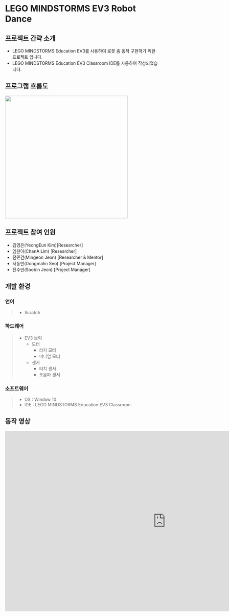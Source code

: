 # LEGO MINDSTORMS EV3 Robot Dance
## 프로젝트 간략 소개
- LEGO MINDSTORMS Education EV3를 사용하여 로봇 춤 동작 구현하기 위한 프로젝트 입니다.
- LEGO MINDSTORMS Education EV3 Classroom IDE를 사용하여 작성되었습니다.

## 프로그램 흐름도
<img src = "https://user-images.githubusercontent.com/65267954/117315714-e7c0e900-aec2-11eb-9193-b3339e172624.jpeg" width="400px" height="auto">

## 프로젝트 참여 인원
- 김영은(YeongEun Kim)[Researcher]
- 임찬아(ChanA Lim) [Researcher]
- 전민건(Mingeon Jeon) [Researcher & Mentor]
- 서동만(Dongmahn Seo) [Project Manager]
- 전수빈(Soobin Jeon) [Project Manager]

## 개발 환경

### 언어
> - Scratch
> 
### 하드웨어
> - EV3 브릭
>   - 모터
>     - 라지 모터
>     - 미디엄 모터
>   - 센서
>     - 터치 센서
>     - 초음파 센서
### 소프트웨어
> - OS : Window 10
> - IDE : LEGO MINDSTORMS Education EV3 Classroom

## 동작 영상
<iframe width="1047" height="589" src="https://www.youtube.com/embed/hEXq5QX0ehk" title="YouTube video player" frameborder="0" allow="accelerometer; autoplay; clipboard-write; encrypted-media; gyroscope; picture-in-picture" allowfullscreen></iframe>

